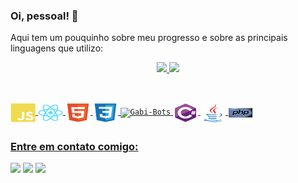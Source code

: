 ### Oi, pessoal! 👋 
Aqui tem um pouquinho sobre meu progresso e sobre as principais linguagens que utilizo:

<div align="center">
  <a href="https://github.com/oliveiragabi">
  <img height="180em" src="https://github-readme-stats.vercel.app/api?username=oliveiragabi&show_icons=true&theme=tokyonight&count_private=true&include_all_commits=true&count_private=true"/>
  <img height="180em" src="https://github-readme-stats.vercel.app/api/top-langs/?username=oliveiragabi&layout=compact&langs_count=7&theme=tokyonight"/>
</div>
  
  ##

 <div style="display: inline_block"><br>
  <code><img align="center" alt="Gabi-Js" height="30" width="40" src="https://raw.githubusercontent.com/devicons/devicon/master/icons/javascript/javascript-plain.svg"></code>
  <code><img align="center" alt="Gabi-React" height="30" width="40" src="https://raw.githubusercontent.com/devicons/devicon/master/icons/react/react-original.svg"></code>
  <code><img align="center" alt="Gabi-HTML" height="30" width="40" src="https://raw.githubusercontent.com/devicons/devicon/master/icons/html5/html5-original.svg"></code>
  <code><img align="center" alt="Gabi-CSS" height="30" width="40" src="https://raw.githubusercontent.com/devicons/devicon/master/icons/css3/css3-original.svg"></code>
  <code><img align="center" alt="Gabi-Bots" height="30" width="40" src="https://raw.githubusercontent.com/jmnote/z-icons/master/svg/bootstrap.svg"></code>
  <code><img align="center" alt="Gabi-Csharp" height="30" width="40" src="https://raw.githubusercontent.com/devicons/devicon/master/icons/csharp/csharp-original.svg"></code>
  <code><img align="center" alt="Gabi-Java" height="30" width="40" src="https://raw.githubusercontent.com/devicons/devicon/master/icons/java/java-original.svg"></code>
  <code><img align="center" alt="Gabi-PHP" height="30" width="40" src="https://raw.githubusercontent.com/devicons/devicon/master/icons/php/php-original.svg"></code>
</div>

##
### Entre em contato comigo:
<div>
  <a href = "mailto:gabrielleolives1@gmail.com"><img src="https://img.shields.io/badge/-Gmail-%23333?style=for-the-badge&logo=gmail&logoColor=white" target="_blank"></a>
  <a href="https://www.linkedin.com/in/gabrielleosouza/" target="_blank"><img src="https://img.shields.io/badge/-LinkedIn-%230077B5?style=for-the-badge&logo=linkedin&logoColor=white" target="_blank"></a>
  <a href="https://t.me/souzagabrielle" target="_blank"><img src="https://img.shields.io/badge/Telegram-2CA5E0?style=for-the-badge&logo=telegram&logoColor=white" target="_blank"></a>
</div>

<!--
**oliveiragabi/oliveiragabi** is a ✨ _special_ ✨ repository because its `README.md` (this file) appears on your GitHub profile.

Here are some ideas to get you started:

- 🔭 I’m currently working on ...
- 🌱 I’m currently learning ...
- 👯 I’m looking to collaborate on ...
- 🤔 I’m looking for help with ...
- 💬 Ask me about ...
- 📫 How to reach me: ...
- 😄 Pronouns: ...
- ⚡ Fun fact: ...
-->
